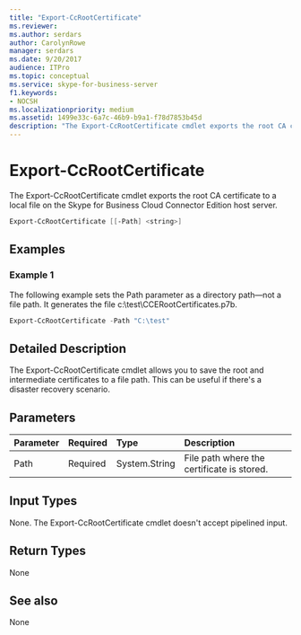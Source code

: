 ```yaml
---
title: "Export-CcRootCertificate"
ms.reviewer: 
ms.author: serdars
author: CarolynRowe
manager: serdars
ms.date: 9/20/2017
audience: ITPro
ms.topic: conceptual
ms.service: skype-for-business-server
f1.keywords:
- NOCSH
ms.localizationpriority: medium
ms.assetid: 1499e33c-6a7c-46b9-b9a1-f78d7853b45d
description: "The Export-CcRootCertificate cmdlet exports the root CA certificate to a local file on the Skype for Business Cloud Connector Edition host server."
---
```


# Export-CcRootCertificate
 
The Export-CcRootCertificate cmdlet exports the root CA certificate to a local file on the Skype for Business Cloud Connector Edition host server. 
  
```powershell
Export-CcRootCertificate [[-Path] <string>]
```

## Examples
<a name="Examples"> </a>

### Example 1

The following example sets the Path parameter as a directory path—not a file path. It generates the file c:\test\CCERootCertificates.p7b.
  
```powershell
Export-CcRootCertificate -Path "C:\test" 
```

## Detailed Description
<a name="DetailedDescription"> </a>

The Export-CcRootCertificate cmdlet allows you to save the root and intermediate certificates to a file path. This can be useful if there's a disaster recovery scenario. 
  
## Parameters
<a name="DetailedDescription"> </a>

|**Parameter**|**Required**|**Type**|**Description**|
|:-----|:-----|:-----|:-----|
|Path  <br/> |Required  <br/> |System.String  <br/> |File path where the certificate is stored.  <br/> |
   
## Input Types
<a name="InputTypes"> </a>

None. The Export-CcRootCertificate cmdlet doesn't accept pipelined input. 
  
## Return Types
<a name="ReturnTypes"> </a>

None
  
## See also
<a name="ReturnTypes"> </a>

None
  

